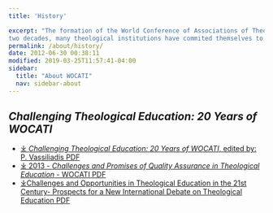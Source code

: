 ```yaml
---
title: 'History'

excerpt: "The formation of the World Conference of Associations of Theological Institutions (WOCATI) was a result of several years’ preparation. Over the past
two decades, many theological institutions have commited themselves to closer cooperation at the local, national and regional levels."
permalink: /about/history/
date: 2012-06-30 00:38:11
modified: 2019-03-25T11:57:41-04:00
sidebar:
  title: "About WOCATI"
  nav: sidebar-about
---
```

## _Challenging Theological Education: 20 Years of WOCATI_


*   [&#10515; _Challenging Theological Education: 20 Years of WOCATI_, edited by: P. Vassiliadis PDF](/wp-content/uploads/2012/06/WOCATI_20_Years.pdf)
*   [&#10515; 2013 - _Challenges and Promises of Quality Assurance in Theological Education_ - WOCATI PDF](/wp-content/uploads/2013/03/2013-Challenges-and-Promises-of-Quality-Assurance-in-Theological-Education-WOCATI.pdf)
*   [&#10515;Challenges and Opportunities in Theological Education in the 21st Century- Prospects for a New International Debate on Theological Education PDF](/wp-content/uploads/2012/12/Challenges-and-Opportunities-in-Theological-Education-in-the-21st-Century-Prospects-for-a-New-International-Debate-on-Theological-Education.pdf)
